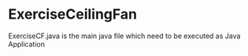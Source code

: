# ExerciseCeilingFan

ExerciseCF.java is the main java file which need to be executed as Java Application
